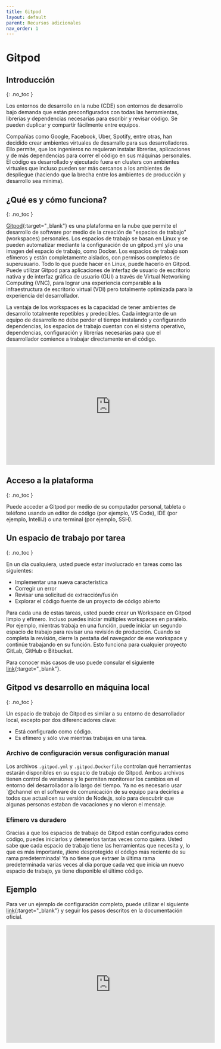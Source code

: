 ```yaml
---
title: Gitpod
layout: default
parent: Recursos adicionales
nav_order: 1
---
```


# Gitpod

## Introducción
{: .no_toc }

Los entornos de desarrollo en la nube (CDE) son entornos de desarrollo bajo demanda que están preconfigurados con todas las herramientas, 
librerías y dependencias necesarias para escribir y revisar código. Se pueden duplicar y compartir fácilmente entre equipos.

Compañías como Google, Facebook, Uber, Spotify, entre otras, han decidido crear ambientes virtuales de desarrallo para sus desarrolladores. Ello permite, 
que los ingenieros no requieran instalar librerias, aplicaciones y de más dependencias para correr el código en sus máquinas personales. 
El código es desarrollado y ejecutado fuera en clusters con ambientes virtuales que incluso pueden ser más cercanos a los ambientes de despliegue 
(haciendo que la brecha entre los ambientes de producción y desarrollo sea mínima).

## ¿Qué es y cómo funciona?
{: .no_toc }

[Gitpod](https://www.gitpod.io/){:target="_blank"} es una plataforma en la nube que permite el desarrollo de software por medio de la creación de "espacios de trabajo" (workspaces) personales. Los espacios de trabajo se basan en Linux y se pueden automatizar mediante la configuración de un gitpod.yml y/o una imagen del espacio de trabajo, como Docker. Los espacios de trabajo son efímeros y están completamente aislados, con permisos completos de superusuario.
Todo lo que puede hacer en Linux, puede hacerlo en Gitpod. Puede utilizar Gitpod para aplicaciones de interfaz de usuario de escritorio nativa y 
de interfaz gráfica de usuario (GUI) a través de Virtual Networking Computing (VNC), para lograr una experiencia comparable a la infraestructura de 
escritorio virtual (VDI) pero totalmente optimizada para la experiencia del desarrollador.

La ventaja de los workspaces es la capacidad de tener ambientes de desarrollo totalmente repetibles y predecibles. Cada integrante de un equipo de desarrollo no debe 
perder el tiempo instalando y configurando dependencias, los espacios de trabajo cuentan con el sistema operativo, dependencias, configuración y librerías necesarias para 
que el desarrollador comience a trabajar directamente en el código.

<iframe width="560" height="315" src="https://www.youtube.com/embed/lyoc5TVWM0k?si=a7OQSD5QUTSpkESI" title="YouTube video player" frameborder="0" allow="accelerometer; autoplay; clipboard-write; encrypted-media; gyroscope; picture-in-picture; web-share" allowfullscreen></iframe>


## Acceso a la plataforma
{: .no_toc }

Puede acceder a Gitpod por medio de su computador personal, tableta o teléfono usando un editor de código (por ejemplo, VS Code), 
IDE (por ejemplo, IntelliJ) o una terminal (por ejemplo, SSH). 


## Un espacio de trabajo por tarea
{: .no_toc }

En un día cualquiera, usted puede estar involucrado en tareas como las siguientes:

- Implementar una nueva característica
- Corregir un error
- Revisar una solicitud de extracción/fusión
- Explorar el código fuente de un proyecto de código abierto
  
Para cada una de estas tareas, usted puede crear un Workspace en Gitpod limpio y efímero. 
Incluso puedes iniciar múltiples workspaces en paralelo. Por ejemplo, mientras trabaja en una función, 
puede iniciar un segundo espacio de trabajo para revisar una revisión de producción. 
Cuando se completa la revisión, cierre la pestaña del navegador de ese workspace y continúe trabajando en su función. 
Esto funciona para cualquier proyecto GitLab, GitHub o Bitbucket.

Para conocer más casos de uso puede consular el siguiente [link](https://www.gitpod.io/docs/introduction/use-cases){:target="_blank"}.

## Gitpod vs desarrollo en máquina local
{: .no_toc }

Un espacio de trabajo de Gitpod es similar a su entorno de desarrollador local, excepto por dos diferenciadores clave:
- Está configurado como código.
- Es efímero y sólo vive mientras trabajas en una tarea.

### Archivo de configuración versus configuración manual

Los archivos `.gitpod.yml` y `.gitpod.Dockerfile` controlan qué herramientas estarán disponibles en su espacio de trabajo de Gitpod. 
Ambos archivos tienen control de versiones y le permiten monitorear los cambios en el entorno del desarrollador a lo largo del tiempo. 
Ya no es necesario usar `@channel   en el software de comunicación de su equipo para decirles a todos que actualicen su versión de Node.js, 
solo para descubrir que algunas personas estaban de vacaciones y no vieron el mensaje.

### Efímero vs duradero

Gracias a que los espacios de trabajo de Gitpod están configurados como código, puedes iniciarlos y detenerlos tantas veces como quiera. 
Usted sabe que cada espacio de trabajo tiene las herramientas que necesita y, lo que es más importante, ¡tiene desprotegido el código más reciente 
de su rama predeterminada! Ya no tiene que extraer la última rama predeterminada varias veces al día porque cada vez que inicia un nuevo espacio de trabajo, 
ya tiene disponible el último código.

## Ejemplo

Para ver un ejemplo de configuración completo, puede utilizar el siguiente [link](https://www.gitpod.io/docs/configure/workspaces){:target="_blank"} y 
seguir los pasos descritos en la documentación oficial.

<iframe width="560" height="315" src="https://www.youtube.com/embed/fA2fpqP1xaM?si=V2tMKtP6ZN1OqMBT" title="YouTube video player" frameborder="0" allow="accelerometer; autoplay; clipboard-write; encrypted-media; gyroscope; picture-in-picture; web-share" allowfullscreen></iframe>
